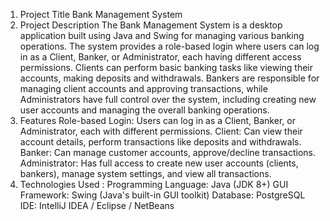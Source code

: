 1. Project Title
Bank Management System
2. Project Description
The Bank Management System is a desktop application built using Java and Swing for managing various banking operations.
The system provides a role-based login where users can log in as a Client, Banker, or Administrator, each having different access permissions.
Clients can perform basic banking tasks like viewing their accounts, making deposits and withdrawals.
Bankers are responsible for managing client accounts and approving transactions, while Administrators have full control over the system,
including creating new user accounts and managing the overall banking operations.
3. Features
Role-based Login: Users can log in as a Client, Banker, or Administrator, each with different permissions.
Client: Can view their account details, perform transactions like deposits and withdrawals.
Banker: Can manage customer accounts, approve/decline transactions.
Administrator: Has full access to create new user accounts (clients, bankers), manage system settings, and view all transactions.
4. Technologies Used :
Programming Language: Java (JDK 8+)
GUI Framework: Swing (Java's built-in GUI toolkit)
Database: PostgreSQL
IDE: IntelliJ IDEA / Eclipse / NetBeans
